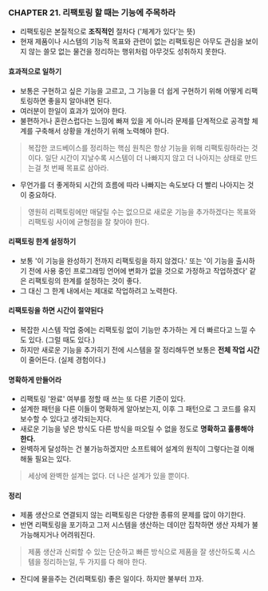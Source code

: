 ### CHAPTER 21. 리팩토링 할 때는 기능에 주목하라

- 리팩토링은 본질적으로 __조직적인__ 절차다 ('체계가 있다'는 뜻)
- 현재 제품이나 시스템의 기능적 목표와 관련이 없는 리팩토링은 아무도 관심을 보이지 않는 쓸모 없는 물건을 정리하는 행위처럼
아무것도 성취하지 못한다.
  
#### 효과적으로 일하기

- 보통은 구현하고 싶은 기능을 고르고, 그 기능을 더 쉽게 구현하기 위해 어떻게 리팩토링하면 좋을지 알아내면 된다. 
- 여러분이 한일이 효과가 있어야 한다. 
- 불편하거나 혼란스럽다는 느낌에 빠져 있을 게 아니라 문제를 단계적으로 공격할 체계를 구축해서 상황을 개선하기 위해 노력해야 한다.

> 복잡한 코드베이스를 정리하는 핵심 원칙은 항상 기능을 위해 리팩토링하라는 것이다.
> 일단 시간이 지날수록 시스템이 더 나빠지지 않고 더 나아지는 상태로 만드는걸 첫 번째 목표로 삼아라.

- 무언가를 더 좋게하되 시간의 흐름에 따라 나빠지는 속도보다 더 빨리 나아지는 것이 중요하다.

> 영원히 리팩토링에만 매달릴 수는 없으므로 새로운 기능을 추가하겠다는 목표와 리팩토링 사이에 균형점을 잘 찾아야 한다. 

#### 리팩토링 한계 설정하기

- 보통 '이 기능을 완성하기 전까지 리팩토링을 하지 않겠다.' 또는 '이 기능을 출시하기 전에 사용 중인 프로그래밍 언어에 변화가 
  없을 것으로 가정하고 작업하겠다' 같은 리팩토링의 한계를 설정하는 것이 좋다. 
- 그 대신 그 한계 내에서는 제대로 작업하려고 노력한다. 

#### 리팩토링을 하면 시간이 절약된다

- 복잡한 시스템 작업 중에는 리팩토링 없이 기능만 추가하는 게 더 빠르다고 느낄 수도 있다. (그럴 때도 있다.)
- 하지만 새로운 기능을 추가히기 전에 시스템을 잘 정리해두면 보통은 __전체 작업 시간__ 이 줄어든다. (실제 경험이다.)

#### 명확하게 만들어라

- 리팩토링 '완료' 여부를 정할 때 쓰는 또 다른 기준이 있다. 
- 설계한 패턴을 다른 이들이 명확하게 알아보는지, 이후 그 패턴으로 그 코드를 유지 보수할 수 있다고 생각되는지다. 
- 새로운 기능을 넣은 방식도 다른 방식을 떠오릴 수 없을 정도로 __명확하고 훌륭해야 한다.__ 
- 완벽하게 달성하는 건 불가능하겠지만 소프트웨어 설계의 원칙이 그렇다는걸 이해해둘 필요는 있다. 

> 세상에 완벽한 설계는 없다. 더 나은 설계가 있을 뿐이다.

#### 정리 

- 제품 생산으로 연결되지 않는 리팩토링은 다양한 종류의 문제를 많이 야기한다.
- 반면 리팩토링을 포기하고 그저 시스템을 생산하는 데이만 집착하면 생산 자체가 불가능해지거나 어려워진다.
> 제품 생산과 신뢰할 수 있는 단순하고 빠른 방식으로 제품을 잘 생산하도록 시스템을 정리하는일, 두 가지를 다 해야 한다. 
- 잔디에 물을주는 건(리팩토링) 좋은 일이다. 하지만 불부터 끄자.
